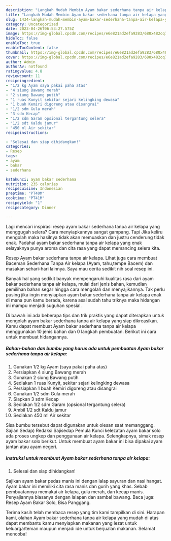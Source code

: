 ```yaml
---
description: "Langkah Mudah Membin Ayam bakar sederhana tanpa air kelapa yang Lezat}"
title: "Langkah Mudah Membin Ayam bakar sederhana tanpa air kelapa yang Lezat}"
slug: 1434-langkah-mudah-membin-ayam-bakar-sederhana-tanpa-air-kelapa-yang-lezat
category: Uncategorized
date: 2023-04-26T06:53:27.575Z
image: https://img-global.cpcdn.com/recipes/e6e821ad2efa9283/680x482cq70/ayam-bakar-sederhana-tanpa-air-kelapa-foto-resep-utama.jpg
hideToc: false
enableToc: true
enableTocContent: false
thumbnail: https://img-global.cpcdn.com/recipes/e6e821ad2efa9283/680x482cq70/ayam-bakar-sederhana-tanpa-air-kelapa-foto-resep-utama.jpg
cover: https://img-global.cpcdn.com/recipes/e6e821ad2efa9283/680x482cq70/ayam-bakar-sederhana-tanpa-air-kelapa-foto-resep-utama.jpg
author: Admin
authorAv: notfound
ratingvalue: 4.8
reviewcount: 11
recipeingredient:
- "1/2 kg Ayam saya pakai paha atas"
- "4 siung Bawang merah"
- "2 siung Bawang putih"
- "1 ruas Kunyit sekitar sejari kelingking dewasa"
- "1 buah Kemiri digoreng atau disangrai"
- "1/2 sdm Gula merah"
- "3 sdm Kecap"
- "1/2 sdm Garam opsional tergantung selera"
- "1/2 sdt Kaldu jamur"
- "450 ml Air sekitar"
recipeinstructions:

- "Selesai dan siap dihidangkan!"
categories:
- Resep
tags:
- ayam
- bakar
- sederhana

katakunci: ayam bakar sederhana 
nutrition: 235 calories
recipecuisine: Indonesian
preptime: "PT40M"
cooktime: "PT41M"
recipeyield: "1"
recipecategory: Dinner

---
```



Lagi mencari inspirasi resep ayam bakar sederhana tanpa air kelapa yang menggugah selera? Cara menyiapkannya sangat gampang. Tapi Jika keliru mengolah maka hasilnya tidak akan memuaskan dan justru cenderung tidak enak. Padahal ayam bakar sederhana tanpa air kelapa yang enak selayaknya punya aroma dan cita rasa yang dapat memancing selera kita.


Resep Ayam bakar sederhana tanpa air kelapa. Lihat juga cara membuat Baceman Sederhana Tanpa Air kelapa (Ayam, tahu,tempe Bacem) dan masakan sehari-hari lainnya. Saya mau cerita sedikit nih soal resep ini.

Banyak hal yang sedikit banyak mempengaruhi kualitas rasa dari ayam bakar sederhana tanpa air kelapa, mulai dari jenis bahan, kemudian pemilihan bahan segar hingga cara mengolah dan menyajikannya. Tak perlu pusing jika ingin menyiapkan ayam bakar sederhana tanpa air kelapa enak di mana pun kamu berada, karena asal sudah tahu triknya maka hidangan ini mampu menjadi suguhan spesial.


Di bawah ini ada beberapa tips dan trik praktis yang dapat diterapkan untuk mengolah ayam bakar sederhana tanpa air kelapa yang siap dikreasikan. Kamu dapat membuat Ayam bakar sederhana tanpa air kelapa menggunakan 10 jenis bahan dan 0 langkah pembuatan. Berikut ini cara untuk membuat hidangannya.

<!--inarticleads1-->

##### Bahan-bahan dan bumbu yang harus ada untuk pembuatan Ayam bakar sederhana tanpa air kelapa:

1. Gunakan 1/2 kg Ayam (saya pakai paha atas)
1. Persiapkan 4 siung Bawang merah
1. Gunakan 2 siung Bawang putih
1. Sediakan 1 ruas Kunyit, sekitar sejari kelingking dewasa
1. Persiapkan 1 buah Kemiri digoreng atau disangrai
1. Gunakan 1/2 sdm Gula merah
1. Siapkan 3 sdm Kecap
1. Sediakan 1/2 sdm Garam (opsional tergantung selera)
1. Ambil 1/2 sdt Kaldu jamur
1. Sediakan 450 ml Air sekitar


Sisa bumbu tersebut dapat digunakan untuk olesan saat memanggang. Sajian Sedap) Redaksi Sajisedap Pemula Kunci kelezatan ayam bakar solo ada proses ungkep dan penggunaan air kelapa. Selengkapnya, simak resep ayam bakar solo berikut. Untuk membuat ayam bakar ini bisa dipakai ayam jantan atau ayam negeri. 

<!--inarticleads2-->

##### Instruksi untuk membuat Ayam bakar sederhana tanpa air kelapa:


1. Selesai dan siap dihidangkan!

Sajikan ayam bakar pedas manis ini dengan lalap sayuran dan nasi hangat. Ayam bakar ini memiliki cita rasa manis dan gurih yang khas. Sebab pembuatannya memakai air kelapa, gula merah, dan kecap manis. Penyajiannya biasanya dengan lalapan dan sambal bawang. Baca juga: Resep Ayam Bakar Solo, Bisa Panggang. 

Terima kasih telah membaca resep yang tim kami tampilkan di sini. Harapan kami, olahan Ayam bakar sederhana tanpa air kelapa yang mudah di atas dapat membantu kamu menyiapkan makanan yang lezat untuk keluarga/teman maupun menjadi ide untuk berjualan makanan. Selamat mencoba!
